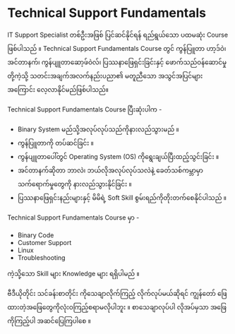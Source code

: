 # Technical Support Fundamentals

IT Support Specialist တစ်ဦးအဖြစ် ပြင်ဆင်နိုင်ရန် ရည်ရွယ်သော ပထမဆုံး Course ဖြစ်ပါသည် ။ Technical Support Fundamentals Course တွင် ကွန်ပြူတာ ဟာ့ဒ်ဝဲ၊ အင်တာနက်၊ ကွန်ပျူတာဆော့ဖ်ဝဲလ်၊ ပြဿနာဖြေရှင်းခြင်းနှင့် ဖောက်သည်ဝန်ဆောင်မှုတို့ကဲ့သို့ သတင်းအချက်အလက်နည်းပညာ၏ မတူညီသော အသွင်အပြင်များအကြောင်း လေ့လာနိုင်မည်ဖြစ်ပါသည်။ 

Technical Support Fundamentals Course ပြီးဆုံးပါက -

* Binary System မည်သို့အလုပ်လုပ်သည်ကိုနားလည်သွားမည် ။
* ကွန်ပြူတာကို တပ်ဆင်ခြင်း ။
* ကွန်ပျူတာပေါ်တွင် Operating System (OS) ကိုရွေးချယ်ပြီးထည့်သွင်းခြင်း ။
* အင်တာနက်ဆိုတာ ဘာလဲ၊ ဘယ်လိုအလုပ်လုပ်သလဲနဲ့ ခေတ်သစ်ကမ္ဘာမှာ သက်ရောက်မှုတွေကို နားလည်သွားနိုင်ခြင်း ။
* ပြဿနာဖြေရှင်းနည်းများနှင့် မိမိရဲ့ Soft Skill စွမ်းရည်ကိုတိုးတက်စေနိုင်ပါသည် ။

Technical Support Fundamentals Course မှာ -

* Binary Code 
* Customer Support
* Linux
* Troubleshooting 

ကဲ့သို့သော Skill များ Knowledge များ ရရှိပါမည် ။ 

ဗီဒီယိုတိုင်း သင်ခန်းစာတိုင်း ကိုသေချာလိုက်ကြည့် လိုက်လုပ်မယ်ဆိုရင် ကျွန်တော် ဖြေထားတဲ့အဖြေတွေကိုလုံးဝကြည့်စရာမလိုပါဘူး ။ စာသေချာလုပ်ပါ လိုအပ်မှသာ အဖြေကိုကြည့်ပါ အဆင်ပြေကြပါစေ ။

